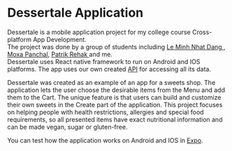 # Dessertale Application 

Dessertale is a mobile application project for my college course Cross-platform App Development.   
The project was done by a group of students including [Le Minh Nhat Dang ](https://github.com/lmndang), [Moxa Panchal](https://github.com/moxaPanchal), [Patrik Rehak
](https://github.com/soopatrik) and me.   
Dessertale uses React native framework to run on Android and IOS platforms. The app uses our own created [API](https://github.com/Mariia2373/DesserTale-API) for accessing all its data.    

Dessertale was created as an example of an app for a sweets shop. The application lets the user choose the desirable items from the Menu and add them to the Cart. The unique  feature is that users can build and customize their own sweets in the Create part of the application. 
This project focuses on helping people with health restrictions, allergies and special food requirements, so all presented items have exact nutritional information and can be made vegan, sugar or gluten-free.  

You can test how the application works on Android and IOS in [Expo](https://snack.expo.dev/@mariiaskorik/dessertale-app). 
